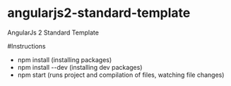 # angularjs2-standard-template
AngularJs 2 Standard Template

#Instructions
- npm install (installing packages)
- npm install --dev (installing dev packages)
- npm start (runs project and compilation of files, watching file changes)
